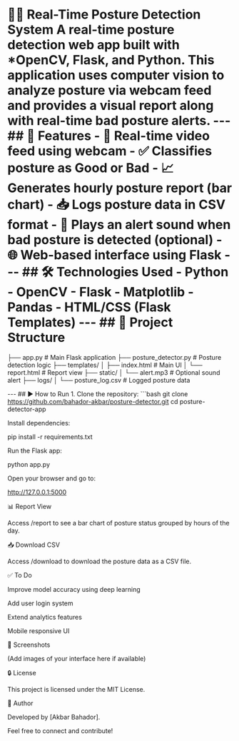 # 🧍‍♂️️ Real-Time Posture Detection System A real-time posture detection web app built with *OpenCV, Flask, and Python. This application uses computer vision to analyze posture via webcam feed and provides a visual report along with real-time bad posture alerts. --- ## 🚀 Features - 📸 Real-time video feed using webcam - ✅ Classifies posture as Good or Bad - 📈 Generates hourly posture report (bar chart) - 📥 Logs posture data in CSV format - 🔔 Plays an alert sound when bad posture is detected (optional) - 🌐 Web-based interface using Flask --- ## 🛠️ Technologies Used - Python - OpenCV - Flask - Matplotlib - Pandas - HTML/CSS (Flask Templates) --- ## 📁 Project Structure 

├── app.py # Main Flask application ├── posture_detector.py # Posture detection logic ├── templates/ │ ├── index.html # Main UI │ └── report.html # Report view ├── static/ │ └── alert.mp3 # Optional sound alert ├── logs/ │ └── posture_log.csv # Logged posture data

--- ## ▶️ How to Run 1. Clone the repository: ```bash git clone https://github.com/bahador-akbar/posture-detector.git cd posture-detector-app 

Install dependencies:

pip install -r requirements.txt 

Run the Flask app:

python app.py 

Open your browser and go to:

http://127.0.0.1:5000 

📊 Report View

Access /report to see a bar chart of posture status grouped by hours of the day.

📥 Download CSV

Access /download to download the posture data as a CSV file.

✅ To Do

Improve model accuracy using deep learning

Add user login system

Extend analytics features

Mobile responsive UI

📸 Screenshots

(Add images of your interface here if available)

🔒 License

This project is licensed under the MIT License.

👤 Author

Developed by [Akbar Bahador].

Feel free to connect and contribute!
